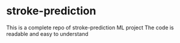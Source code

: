 # stroke-prediction
This is a complete repo of stroke-prediction ML project
The code is readable and easy to understand 